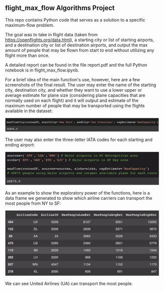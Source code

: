 ## flight_max_flow Algorithms Project

This repo contains Python code that serves as a solution to a specific maximum-flow problem.

The goal was to take in flight data (taken from https://openflights.org/data.html), a starting city or list of starting airports, and a destination city or list of destination airports, and output the max amount of people that may be flown from start to end without utilizing any flight more than once.

A detailed report can be found in the file report.pdf and the full Python notebook is in flight_max_flow.ipynb.

For a brief idea of the main function's use, however, here are a few screenshots of the final result. The user may enter the name of the starting city, destination city, and whether they want to use a lower upper or average estimate for plane size (considering plane capacities that are normally used on each flight) and it will output and estimate of the maximum number of people that may be transported using the flights available in the dataset:

![](images/screenshot_city.png)

The user may also enter the three-letter IATA codes for each starting and ending airport:

![](images/screenshot_airports.png)

As an example to show the exploratory power of the functions, here is a data frame we generated to show which airline carriers can transport the most people from NY to SF:

![](images/screenshot_carrier.png)

We can see United Airlines (UA) can transport the most people.
